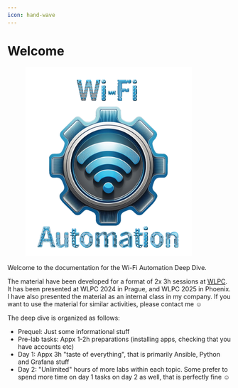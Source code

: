 ```yaml
---
icon: hand-wave
---
```


# Welcome

<figure><img src=".gitbook/assets/Wi-Fi automation logo and text (bgcolor transparent) - original.png" alt="" width="375"><figcaption></figcaption></figure>

Welcome to the documentation for the Wi-Fi Automation Deep Dive.

The material have been developed for a format of 2x 3h sessions at [WLPC](https://www.thewlpc.com/). It has been presented at WLPC 2024 in Prague, and WLPC 2025 in Phoenix. I have also presented the material as an internal class in my company. If you want to use the material for similar activities, please contact me :relaxed:

The deep dive is organized as follows:

* Prequel: Just some informational stuff
* Pre-lab tasks: Appx 1-2h preparations (installing apps, checking that you have accounts etc)
* Day 1: Appx 3h "taste of everything", that is primarily Ansible, Python and Grafana stuff
* Day 2: "Unlimited" hours of more labs within each topic. Some prefer to spend more time on day 1 tasks on day 2 as well, that is perfectly fine :relaxed:
